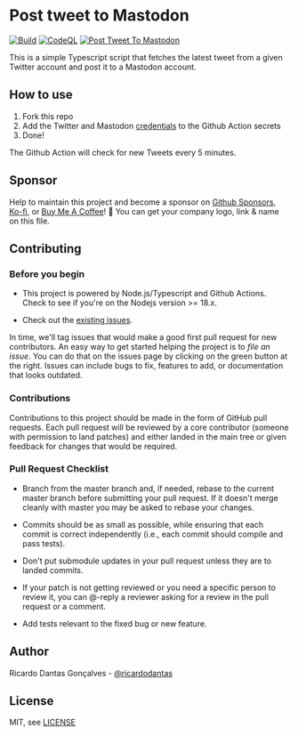 # Post tweet to Mastodon

[![Build](https://github.com/ricardodantas/post-tweet-to-mastodon/actions/workflows/build.yml/badge.svg)](https://github.com/ricardodantas/post-tweet-to-mastodon/actions/workflows/build.yml) [![CodeQL](https://github.com/ricardodantas/post-tweet-to-mastodon/actions/workflows/codeql.yml/badge.svg)](https://github.com/ricardodantas/post-tweet-to-mastodon/actions/workflows/codeql.yml) [![Post Tweet To Mastodon](https://github.com/ricardodantas/post-tweet-to-mastodon/actions/workflows/post-tweet-to-mastodon.yml/badge.svg)](https://github.com/ricardodantas/post-tweet-to-mastodon/actions/workflows/post-tweet-to-mastodon.yml)

This is a simple Typescript script that fetches the latest tweet from a given Twitter account and post it to a Mastodon account.

## How to use

1. Fork this repo
2. Add the Twitter and Mastodon [credentials](https://github.com/ricardodantas/post-tweet-to-mastodon/blob/master/src/config/credentials.ts) to the Github Action secrets
3. Done!

The Github Action will check for new Tweets every 5 minutes.

## Sponsor

Help to maintain this project and become a sponsor on [Github Sponsors](https://github.com/sponsors/ricardodantas), [Ko-fi](https://ko-fi.com/ricardodantas), or [Buy Me A Coffee](https://www.buymeacoffee.com/ricardodantas)! 🎉 You can get your company logo, link & name on this file.

## Contributing

### Before you begin

- This project is powered by Node.js/Typescript and Github Actions. Check to see if you're on the Nodejs version >= 18.x.

- Check out the [existing issues](<https://github.com/ricardodantas/post-tweet-to-mastodon/issues>).

In time, we'll tag issues that would make a good first pull request for new contributors. An easy way to get started helping the project is to _file an issue_. You can do that on the issues page by clicking on the green button at the right. Issues can include bugs to fix, features to add, or documentation that looks outdated.

### Contributions

Contributions to this project should be made in the form of GitHub pull requests. Each pull request will
be reviewed by a core contributor (someone with permission to land patches) and either landed in the
main tree or given feedback for changes that would be required.

### Pull Request Checklist

- Branch from the master branch and, if needed, rebase to the current master
  branch before submitting your pull request. If it doesn't merge cleanly with
  master you may be asked to rebase your changes.

- Commits should be as small as possible, while ensuring that each commit is
  correct independently (i.e., each commit should compile and pass tests).

- Don't put submodule updates in your pull request unless they are to landed
  commits.

- If your patch is not getting reviewed or you need a specific person to review
  it, you can @-reply a reviewer asking for a review in the pull request or a
  comment.

- Add tests relevant to the fixed bug or new feature.

## Author

Ricardo Dantas Gonçalves - [@ricardodantas](https://twitter.com/ricardodantas)

## License

MIT, see [LICENSE](LICENSE)
